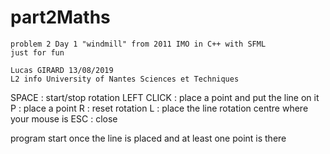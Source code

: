 # part2Maths

    problem 2 Day 1 "windmill" from 2011 IMO in C++ with SFML
    just for fun
 
    Lucas GIRARD 13/08/2019
    L2 info University of Nantes Sciences et Techniques
 
 SPACE : start/stop rotation
 LEFT CLICK : place a point and put the line on it
 P : place a point
 R : reset rotation
 L : place the line rotation centre where your mouse is
 ESC : close
 
 program start once the line is placed and at least one point is there
